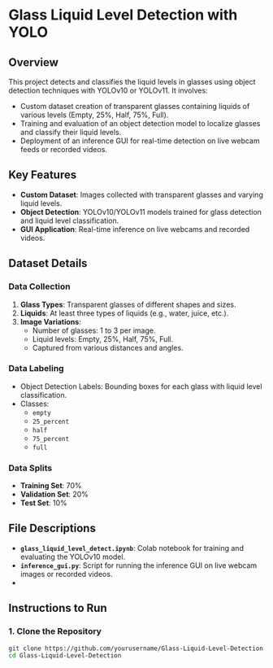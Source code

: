 # Glass Liquid Level Detection with YOLO

## Overview
This project detects and classifies the liquid levels in glasses using object detection techniques with YOLOv10 or YOLOv11. It involves:
- Custom dataset creation of transparent glasses containing liquids of various levels (Empty, 25%, Half, 75%, Full).
- Training and evaluation of an object detection model to localize glasses and classify their liquid levels.
- Deployment of an inference GUI for real-time detection on live webcam feeds or recorded videos.

## Key Features
- **Custom Dataset**: Images collected with transparent glasses and varying liquid levels.
- **Object Detection**: YOLOv10/YOLOv11 models trained for glass detection and liquid level classification.
- **GUI Application**: Real-time inference on live webcams and recorded videos.

## Dataset Details
### Data Collection
1. **Glass Types**: Transparent glasses of different shapes and sizes.
2. **Liquids**: At least three types of liquids (e.g., water, juice, etc.).
3. **Image Variations**:
   - Number of glasses: 1 to 3 per image.
   - Liquid levels: Empty, 25%, Half, 75%, Full.
   - Captured from various distances and angles.

### Data Labeling
- Object Detection Labels: Bounding boxes for each glass with liquid level classification.
- Classes: 
  - `empty`
  - `25_percent`
  - `half`
  - `75_percent`
  - `full`

### Data Splits
- **Training Set**: 70%
- **Validation Set**: 20%
- **Test Set**: 10%


## File Descriptions
- **`glass_liquid_level_detect.ipynb`**: Colab notebook for training and evaluating the YOLOv10 model.
- **`inference_gui.py`**: Script for running the inference GUI on live webcam images or recorded videos.
- 
## Instructions to Run
### 1. Clone the Repository
```bash
git clone https://github.com/yourusername/Glass-Liquid-Level-Detection.git
cd Glass-Liquid-Level-Detection
